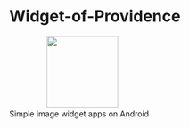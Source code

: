 # Widget-of-Providence
&nbsp;&nbsp;&nbsp;&nbsp;&nbsp;&nbsp;&nbsp;&nbsp;&nbsp;&nbsp;&nbsp;&nbsp;&nbsp;&nbsp;&nbsp;&nbsp;&nbsp;<img src="https://github.com/SatoSawa/Widget-of-Providence/blob/master/app/src/main/res/drawable/widget_of_providence.png" width="128">    
Simple image widget apps on Android

